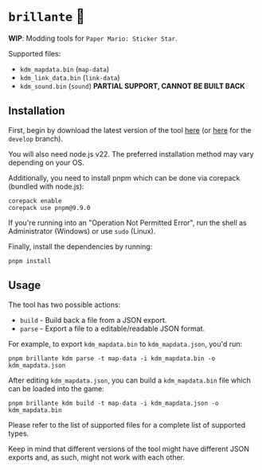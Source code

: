 # `brillante` 🌟
**WIP**: Modding tools for `Paper Mario: Sticker Star`.

Supported files:
* `kdm_mapdata.bin` (`map-data`)
* `kdm_link_data.bin` (`link-data`)
* `kdm_sound.bin` (`sound`) **PARTIAL SUPPORT, CANNOT BE BUILT BACK**

## Installation
First, begin by download the latest version of the tool [here](https://github.com/shiguww/brillante/releases) (or [here](https://github.com/shiguww/brillante/archive/refs/heads/develop.zip) for the `develop` branch).

You will also need node.js v22. The preferred installation method may vary depending on your OS.

Additionally, you need to install pnpm which can be done via corepack (bundled with node.js):
```shell
corepack enable
corepack use pnpm@9.9.0
```

If you're running into an "Operation Not Permitted Error", run the shell as Administrator (Windows) or use `sudo` (Linux).

Finally, install the dependencies by running:
```shell
pnpm install
```

## Usage
The tool has two possible actions:
* `build` - Build back a file from a JSON export.
* `parse` - Export a file to a editable/readable JSON format.
  
For example, to export `kdm_mapdata.bin` to `kdm_mapdata.json`, you'd run:
```shell
pnpm brillante kdm parse -t map-data -i kdm_mapdata.bin -o kdm_mapdata.json
```

After editing `kdm_mapdata.json`, you can build a `kdm_mapdata.bin` file which can be loaded into the game:
```shell
pnpm brillante kdm build -t map-data -i kdm_mapdata.json -o kdm_mapdata.bin
```

Please refer to the list of supported files for a complete list of supported types.

Keep in mind that different versions of the tool might have different JSON exports and, as such, might not work with each other.
